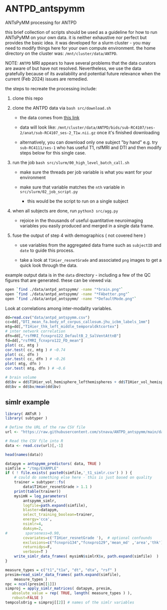 # ANTPD_antspymm

ANTsPyMM processing for ANTPD

this brief collection of scripts should be used as a guideline for how to 
run ANTsPyMM on your own data. it is neither exhaustive nor perfect but 
provides the basic idea.  it was developed for a slurm cluster - you may 
need to modify things here for your own compute environment. the home 
directory on the cluster was: `/mnt/cluster/data/ANTPD`.

NOTE: `ANTPD` MRI appears to have several problems that the data curators are aware of but have not resolved.  Nevertheless, we use the data gratefully because of its availability and potential future relevance when the current (Feb 2024) issues are remedied.

the steps to recreate the processing include:

1.  clone this repo 

2.  clone the ANTPD data via `bash src/download.sh`

    * the data comes from [this link](https://openneuro.org/datasets/ds001907/versions/3.0.2)

    * data will look like: `/mnt/cluster/data/ANTPD/bids/sub-RC4107/ses-2/anat/sub-RC4107_ses-2_T1w.nii.gz` once it's finished downloading

    * alternatively, you can download only one subject "by hand" e.g. try `sub-RC4111/ses-1` who has useful T1, rsfMRI and DTI and then modify steps below for this single case.

3.  run the job `bash src/slurm/00_high_level_batch_call.sh`

    * make sure the threads per job variable is what you want for your environment 

    * make sure that variable matches the `nth` variable in `src/slurm/02_job_script.py`

        * this would be the script to run on a single subject 

4.  when all subjects are done, run `python3 src/agg.py`

    * rejoice in the thousands of useful quantitative neuroimaging variables you easily produced and merged in a single data frame.

5.  fuse the output of step 4 with demographics ( not covered here )

    * use variables from the aggregated data frame such as `subjectID` and `date` to guide this process.

    * take a look at `T1Hier_resnetGrade` and associated `png` images to get a quick look through the data.

example output data is in the `data` directory - including a few of the QC figures that are generated.  these can be viewed via:

```bash
open `find ./data/antpd_antspymm/ -name "*brain.png"`
open `find ./data/antpd_antspymm/ -name "*FAbetter.png"`
open `find ./data/antpd_antspymm/ -name "*DefaultMode.png"`
```

Look at correlations among inter-modality variables.

```R
dd=read.csv("data/antpd_antspymm.csv")
cc=dd[,"DTI_mean_fa.body_of_corpus_callosum.jhu_icbm_labels_1mm"]
mtg=dd[,"T1Hier_thk_left_middle_temporaldktcortex"]
# inter network correlation
dfn=dd[,"rsfMRI_fcnxpro122_DefaultB_2_SalVentAttnB"]
fd=dd[,"rsfMRI_fcnxpro122_FD_mean"]
plot( cc, mtg )
cor.test( cc, mtg ) # ~0.74
plot( cc, dfn )
cor.test( cc, dfn ) # ~0.26
plot( mtg, dfn )
cor.test( mtg, dfn ) # ~0.6

# brain volume
dd$bv = dd$T1Hier_vol_hemisphere_lefthemispheres + dd$T1Hier_vol_hemisphere_righthemispheres
dd$bv = dd$bv/mean(dd$bv)

```

## simlr example


```r
library( ANTsR )
library( subtyper )

# Define the URL of the raw CSV file
url <- "https://raw.githubusercontent.com/stnava/ANTPD_antspymm/main/data/antpd_antspymm.csv"

# Read the CSV file into R
data <- read.csv(url)[,-1]

head(names(data))

datapym = antspymm_predictors( data, TRUE )
simfile = "/tmp/EXAMPLE"
if ( ! file.exists( paste0(simfile,'_t1_simlr.csv') ) ) {
    # could do something else here - this is just based on quality
    trainer = subtyper::fs(
        data$T1Hier_resnetGrade > 1.1 ) 
    print(table(trainer))
    mysimN = log_parameters(
        antspymm_simlr,
        logfile=path.expand(simfile),
        blaster=datapym,
        select_training_boolean=trainer, 
        energy='cca',
        nsimlr=4,
        doAsym=2,
#        sparseness=0.90,
        covariates=c('T1Hier_resnetGrade '),  # optional confounds
        exclusions=c("fcnxpro134","fcnxpro129",'mean_md' ,'area','thk'),  # filter some variable types out
        returnidps=F,
        verbose=T )
    write_simlr_data_frames( mysimN$simlrX$v, path.expand(simfile)  )
}

measure_types = c("t1","t1a", "dt", "dta", "rsf" ) 
presim=read_simlr_data_frames( path.expand(simfile), 
    measure_types )
npc = ncol(presim[[1]])
simproj = apply_simlr_matrices( datapym, presim,
   absolute_value = rep( TRUE, length( measure_types ) ),
   robust=FALSE )
tempcolsOrig = simproj[[2]] # names of the simlr variables


```


